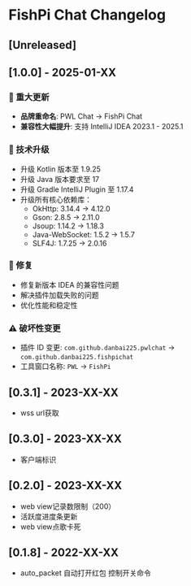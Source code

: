 <!-- Keep a Changelog guide -> https://keepachangelog.com -->

# FishPi Chat Changelog

## [Unreleased]

## [1.0.0] - 2025-01-XX

### 🎉 重大更新
- **品牌重命名**: PWL Chat → FishPi Chat
- **兼容性大幅提升**: 支持 IntelliJ IDEA 2023.1 - 2025.1

### 🔧 技术升级
- 升级 Kotlin 版本至 1.9.25
- 升级 Java 版本要求至 17
- 升级 Gradle IntelliJ Plugin 至 1.17.4
- 升级所有核心依赖库：
  - OkHttp: 3.14.4 → 4.12.0
  - Gson: 2.8.5 → 2.11.0
  - Jsoup: 1.14.2 → 1.18.3
  - Java-WebSocket: 1.5.2 → 1.5.7
  - SLF4J: 1.7.25 → 2.0.16

### 🐛 修复
- 修复新版本 IDEA 的兼容性问题
- 解决插件加载失败的问题
- 优化性能和稳定性

### ⚠️ 破坏性变更
- 插件 ID 变更: `com.github.danbai225.pwlchat` → `com.github.danbai225.fishpichat`
- 工具窗口名称: `PWL` → `FishPi`

## [0.3.1] - 2023-XX-XX

- wss url获取

## [0.3.0] - 2023-XX-XX

- 客户端标识

## [0.2.0] - 2023-XX-XX

- web view记录数限制（200）
- 活跃度进度条更新
- web view点歌卡死

## [0.1.8] - 2022-XX-XX

- auto_packet 自动打开红包 控制开关命令